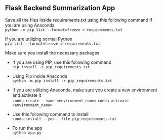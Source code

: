 ## Flask Backend Summarization App

Save all the files inside requirements.txt using this following command if you are using Anaconda\
`python -m pip list --format=freeze > requirements.txt`

If you are utilizing normal Python\
`pip list --format=freeze > requirements.txt`

Make sure you install the necessary packages

- If you are using PIP, use this following command\
   `pip install -r pip_requirements.txt`

- Using Pip inside Anaconda\
  `python -m pip install -r pip_requirements.txt`

- If you are utilizing Anaconda, make sure you create a new environment and activate it\
  `conda create --name <environment_name>`
  `conda activate <environment_name>`

- Use this following command to install\
  `conda install --yes --file pip_requirements.txt`

- To run the app\
  `python app.py`
